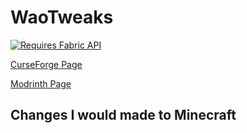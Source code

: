 # WaoTweaks

[![Requires Fabric API](https://i.imgur.com/T0YIGYz.png)](https://www.curseforge.com/minecraft/mc-mods/fabric-api)

[CurseForge Page](https://www.curseforge.com/minecraft/mc-mods/waotweaks)

[Modrinth Page](https://modrinth.com/mod/waotweaks)

## Changes I would made to Minecraft
